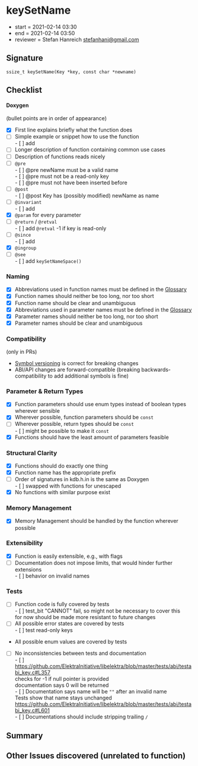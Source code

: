 # keySetName

- start = 2021-02-14 03:30
- end = 2021-02-14 03:50
- reviewer = Stefan Hanreich <stefanhani@gmail.com>

## Signature

`ssize_t keySetName(Key *key, const char *newname)`

## Checklist

#### Doxygen

(bullet points are in order of appearance)

- [x] First line explains briefly what the function does
- [ ] Simple example or snippet how to use the function  
       - [ ] add
- [ ] Longer description of function containing common use cases
- [ ] Description of functions reads nicely
- [ ] `@pre`  
       - [ ] @pre newName must be a valid name  
       - [ ] @pre must not be a read-only key  
       - [ ] @pre must not have been inserted before
- [ ] `@post`  
       - [ ] @post Key has (possibly modified) newName as name
- [ ] `@invariant`  
       - [ ] add
- [x] `@param` for every parameter
- [ ] `@return` / `@retval`  
       - [ ] add `@retval` -1 if key is read-only
- [ ] `@since`  
       - [ ] add
- [x] `@ingroup`
- [ ] `@see`  
       - [ ] add `keySetNameSpace()`

### Naming

- [x] Abbreviations used in function names must be defined in the
      [Glossary](/doc/help/elektra-glossary.md)
- [x] Function names should neither be too long, nor too short
- [x] Function name should be clear and unambiguous
- [x] Abbreviations used in parameter names must be defined in the
      [Glossary](/doc/help/elektra-glossary.md)
- [x] Parameter names should neither be too long, nor too short
- [x] Parameter names should be clear and unambiguous

### Compatibility

(only in PRs)

- [Symbol versioning](/doc/dev/symbol-versioning.md)
  is correct for breaking changes
- ABI/API changes are forward-compatible (breaking backwards-compatibility
  to add additional symbols is fine)

### Parameter & Return Types

- [x] Function parameters should use enum types instead of boolean types
      wherever sensible
- [x] Wherever possible, function parameters should be `const`
- [ ] Wherever possible, return types should be `const`  
       - [ ] might be possible to make it `const`
- [x] Functions should have the least amount of parameters feasible

### Structural Clarity

- [x] Functions should do exactly one thing
- [x] Function name has the appropriate prefix
- [ ] Order of signatures in kdb.h.in is the same as Doxygen  
       - [ ] swapped with functions for unescaped
- [x] No functions with similar purpose exist

### Memory Management

- [x] Memory Management should be handled by the function wherever possible

### Extensibility

- [x] Function is easily extensible, e.g., with flags
- [ ] Documentation does not impose limits, that would hinder further extensions  
       - [ ] behavior on invalid names

### Tests

- [ ] Function code is fully covered by tests  
       - [ ] test_bit "CANNOT" fail, so might not be necessary to cover this  
       for now should be made more resistant to future changes
- [ ] All possible error states are covered by tests  
       - [ ] test read-only keys
- All possible enum values are covered by tests
- [ ] No inconsistencies between tests and documentation  
       - [ ] https://github.com/ElektraInitiative/libelektra/blob/master/tests/abi/testabi_key.c#L357  
       checks for -1 if null pointer is provided  
       documentation says 0 will be returned  
       - [ ] Documentation says name will be `""` after an invalid name  
       Tests show that name stays unchanged  
       https://github.com/ElektraInitiative/libelektra/blob/master/tests/abi/testabi_key.c#L601  
       - [ ] Documentations should include stripping trailing `/`

## Summary

## Other Issues discovered (unrelated to function)
